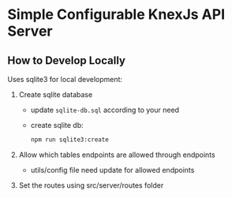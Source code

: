 # Simple Configurable KnexJs API Server

## How to Develop Locally

Uses sqlite3 for local development:

1. Create sqlite database

   - update `sqlite-db.sql` according to your need

   - create sqlite db:
     ```bash
     npm run sqlite3:create
     ```

2. Allow which tables endpoints are allowed through endpoints

   - utils/config file need update for allowed endpoints

3. Set the routes using
   src/server/routes folder
